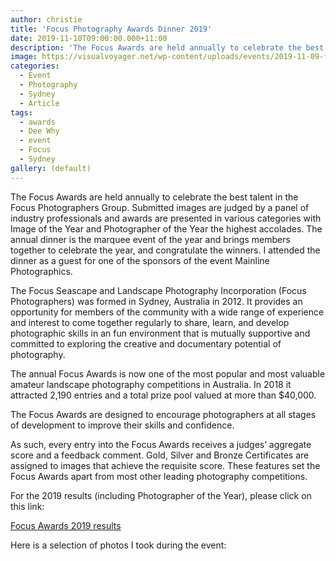 ```yaml
---
author: christie
title: 'Focus Photography Awards Dinner 2019'
date: 2019-11-10T09:00:00.000+11:00
description: 'The Focus Awards are held annually to celebrate the best talent in the Focus Photographers Group.'
image: https://visualvoyager.net/wp-content/uploads/events/2019-11-09-focus-awards/Focus-Awards-2019.jpeg
categories:
  - Event
  - Photography
  - Sydney
  - Article
tags:
  - awards
  - Dee Why
  - event
  - Focus
  - Sydney
gallery: (default)
---
```


The Focus Awards are held annually to celebrate the best talent in the Focus Photographers Group. Submitted images are judged by a panel of industry professionals and awards are presented in various categories with Image of the Year and Photographer of the Year the highest accolades. The annual dinner is the marquee event of the year and brings members together to celebrate the year, and congratulate the winners. I attended the dinner as a guest for one of the sponsors of the event Mainline Photographics.

The Focus Seascape and Landscape Photography Incorporation (Focus Photographers) was formed in Sydney, Australia in 2012. It provides an opportunity for members of the community with a wide range of experience and interest to come together regularly to share, learn, and develop photographic skills in an fun environment that is mutually supportive and committed to exploring the creative and documentary potential of photography.

The annual Focus Awards is now one of the most popular and most valuable amateur landscape photography competitions in Australia. In 2018 it attracted 2,190 entries and a total prize pool valued at more than $40,000.

The Focus Awards are designed to encourage photographers at all stages of development to improve their skills and confidence.

As such, every entry into the Focus Awards receives a judges’ aggregate score and a feedback comment. Gold, Silver and Bronze Certificates are assigned to images that achieve the requisite score. These features set the Focus Awards apart from most other leading photography competitions.

For the 2019 results (including Photographer of the Year), please click on this link:

[Focus Awards 2019 results](https://comp.focusphotographers.org/enter/results.php?competition=FocusAwards2019)

Here is a selection of photos I took during the event:

